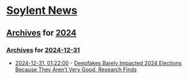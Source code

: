 # [Soylent News](../../../README.md)

## [Archives](../../index.md) for [2024](../index.md)

### [Archives](../../index.md) for [2024-12-31](index.md)

* [2024-12-31, 01:22:00](https://soylentnews.org/article.pl?sid=24/12/30/045230&from=rss) - [Deepfakes Barely Impacted 2024 Elections Because They Aren’t Very Good, Research Finds](https://soylentnews.org/article.pl?sid=24/12/30/045230&from=rss)
